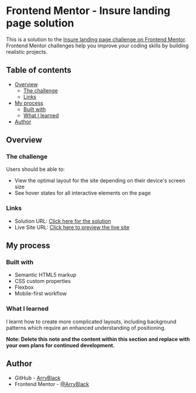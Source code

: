 # Frontend Mentor - Insure landing page solution

This is a solution to the [Insure landing page challenge on Frontend Mentor](https://www.frontendmentor.io/challenges/insure-landing-page-uTU68JV8). Frontend Mentor challenges help you improve your coding skills by building realistic projects. 

## Table of contents

- [Overview](#overview)
  - [The challenge](#the-challenge)
  - [Links](#links)
- [My process](#my-process)
  - [Built with](#built-with)
  - [What I learned](#what-i-learned)
- [Author](#author)


## Overview

### The challenge

Users should be able to:

- View the optimal layout for the site depending on their device's screen size
- See hover states for all interactive elements on the page


### Links

- Solution URL: [Click here for the solution](https://github.com/ArryBlack/Insure-Landing-Page-Solution-Frontend-Mentor)
- Live Site URL: [Click here to preview the live site](https://arryblack.github.io/Insure-Landing-Page-Solution-Frontend-Mentor/)

## My process

### Built with

- Semantic HTML5 markup
- CSS custom properties
- Flexbox
- Mobile-first workflow

### What I learned

I learnt how to create more complicated layouts, including background patterns which require an enhanced understanding of positioning. 

**Note: Delete this note and the content within this section and replace with your own plans for continued development.**

## Author

- GitHub - [ArryBlack](https://github.com/ArryBlack)
- Frontend Mentor - [@ArryBlack](https://www.frontendmentor.io/profile/ArryBlack)


